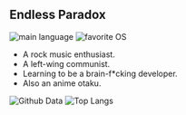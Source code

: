 ## Endless Paradox
![main language](https://img.shields.io/badge/main%20language-Go-00599C?logo=go)
![favorite OS](https://img.shields.io/badge/favorite%20OS-Arch%20Linux-1793D1?logo=archlinux)

- A rock music enthusiast.
- A left-wing communist.
- Learning to be a brain-f*cking developer.
- Also an anime otaku.

![Github Data](https://github-readme-stats.vercel.app/api?username=EndlessParadox1&show_icons=true)
![Top Langs](https://github-readme-stats.vercel.app/api/top-langs/?username=EndlessParadox1)
